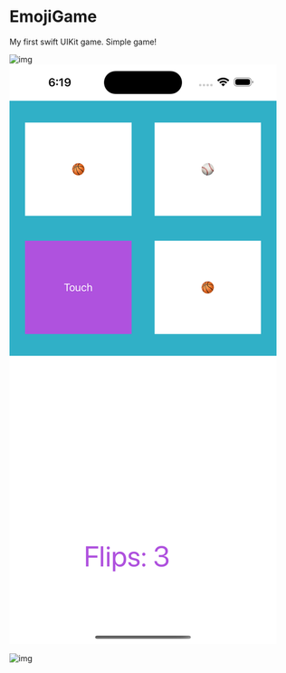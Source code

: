 # EmojiGame
My first swift UIKit game. Simple game!

![img](pic1.png)
<img src="EmojiGame/pic2.png" alt="img" />

<picture>
  <img src="EmojiGame/Assets/pic1.png" alt="img" height="70">
</picture>
